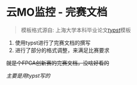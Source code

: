 # 云MO监控 - 完赛文档

> 模板格式源自: 上海大学本科毕业论文[_typst_](https://typst.app/)模板

1. 使用typst进行了完赛文档的撰写
2. 进行了部分的格式调整，来满足比赛要求

~~就是个FPGA创新赛的完赛文档，没啥好看的~~

*主要是用typst写的*
